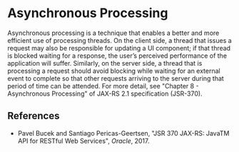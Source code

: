 # Asynchronous Processing

Asynchronous processing is a technique that enables a better and more efficient
use of processing threads. On the client side, a thread that issues a request
may also be responsible for updating a UI component; if that thread is blocked
waiting for a response, the user’s perceived performance of the application
will suffer. Similarly, on the server side, a thread that is processing a
request should avoid blocking while waiting for an external event to complete
so that other requests arriving to the server during that period of time can be
attended. For more detail, see "Chapter 8 - Asynchronous Processing" of JAX-RS
2.1 specification (JSR-370).

## References

- Pavel Bucek and Santiago Pericas-Geertsen, "JSR 370 JAX-RS: JavaTM API for
  RESTful Web Services", _Oracle_, 2017.
